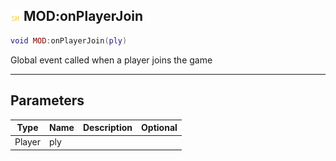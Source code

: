 ## ![shared](.gitbook/assets/shared.png) MOD:onPlayerJoin


```lua
void MOD:onPlayerJoin(ply)
```

Global event called when a player joins the game


------
## Parameters

| Type   | Name | Description              | Optional |
| ------ | ---- | ------------------------ | -------: |
| Player | ply |  |  |


